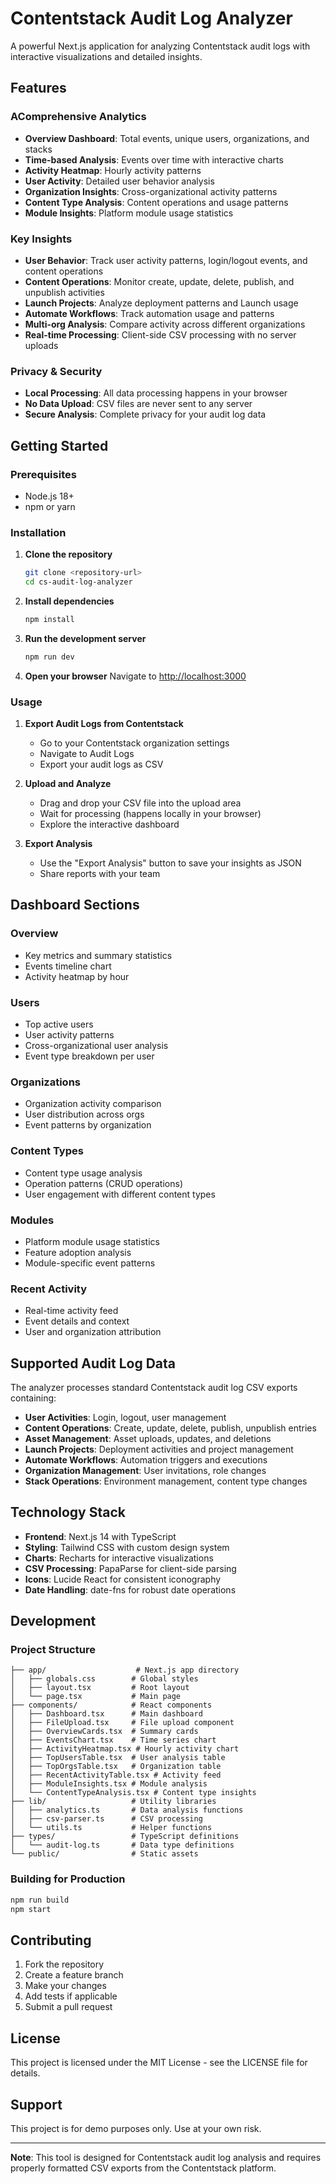 # Contentstack Audit Log Analyzer

A powerful Next.js application for analyzing Contentstack audit logs with interactive visualizations and detailed insights.

## Features

### AComprehensive Analytics
- **Overview Dashboard**: Total events, unique users, organizations, and stacks
- **Time-based Analysis**: Events over time with interactive charts
- **Activity Heatmap**: Hourly activity patterns
- **User Activity**: Detailed user behavior analysis
- **Organization Insights**: Cross-organizational activity patterns
- **Content Type Analysis**: Content operations and usage patterns
- **Module Insights**: Platform module usage statistics

### Key Insights
- **User Behavior**: Track user activity patterns, login/logout events, and content operations
- **Content Operations**: Monitor create, update, delete, publish, and unpublish activities
- **Launch Projects**: Analyze deployment patterns and Launch usage
- **Automate Workflows**: Track automation usage and patterns
- **Multi-org Analysis**: Compare activity across different organizations
- **Real-time Processing**: Client-side CSV processing with no server uploads

### Privacy & Security
- **Local Processing**: All data processing happens in your browser
- **No Data Upload**: CSV files are never sent to any server
- **Secure Analysis**: Complete privacy for your audit log data

## Getting Started

### Prerequisites
- Node.js 18+ 
- npm or yarn

### Installation

1. **Clone the repository**
   ```bash
   git clone <repository-url>
   cd cs-audit-log-analyzer
   ```

2. **Install dependencies**
   ```bash
   npm install
   ```

3. **Run the development server**
   ```bash
   npm run dev
   ```

4. **Open your browser**
   Navigate to [http://localhost:3000](http://localhost:3000)

### Usage

1. **Export Audit Logs from Contentstack**
   - Go to your Contentstack organization settings
   - Navigate to Audit Logs
   - Export your audit logs as CSV

2. **Upload and Analyze**
   - Drag and drop your CSV file into the upload area
   - Wait for processing (happens locally in your browser)
   - Explore the interactive dashboard

3. **Export Analysis**
   - Use the "Export Analysis" button to save your insights as JSON
   - Share reports with your team

## Dashboard Sections

### Overview
- Key metrics and summary statistics
- Events timeline chart
- Activity heatmap by hour

### Users
- Top active users
- User activity patterns
- Cross-organizational user analysis
- Event type breakdown per user

### Organizations
- Organization activity comparison
- User distribution across orgs
- Event patterns by organization

### Content Types
- Content type usage analysis
- Operation patterns (CRUD operations)
- User engagement with different content types

### Modules
- Platform module usage statistics
- Feature adoption analysis
- Module-specific event patterns

### Recent Activity
- Real-time activity feed
- Event details and context
- User and organization attribution

## Supported Audit Log Data

The analyzer processes standard Contentstack audit log CSV exports containing:

- **User Activities**: Login, logout, user management
- **Content Operations**: Create, update, delete, publish, unpublish entries
- **Asset Management**: Asset uploads, updates, and deletions
- **Launch Projects**: Deployment activities and project management
- **Automate Workflows**: Automation triggers and executions
- **Organization Management**: User invitations, role changes
- **Stack Operations**: Environment management, content type changes

## Technology Stack

- **Frontend**: Next.js 14 with TypeScript
- **Styling**: Tailwind CSS with custom design system
- **Charts**: Recharts for interactive visualizations
- **CSV Processing**: PapaParse for client-side parsing
- **Icons**: Lucide React for consistent iconography
- **Date Handling**: date-fns for robust date operations

## Development

### Project Structure
```
├── app/                    # Next.js app directory
│   ├── globals.css        # Global styles
│   ├── layout.tsx         # Root layout
│   └── page.tsx           # Main page
├── components/            # React components
│   ├── Dashboard.tsx      # Main dashboard
│   ├── FileUpload.tsx     # File upload component
│   ├── OverviewCards.tsx  # Summary cards
│   ├── EventsChart.tsx    # Time series chart
│   ├── ActivityHeatmap.tsx # Hourly activity chart
│   ├── TopUsersTable.tsx  # User analysis table
│   ├── TopOrgsTable.tsx   # Organization table
│   ├── RecentActivityTable.tsx # Activity feed
│   ├── ModuleInsights.tsx # Module analysis
│   └── ContentTypeAnalysis.tsx # Content type insights
├── lib/                   # Utility libraries
│   ├── analytics.ts       # Data analysis functions
│   ├── csv-parser.ts      # CSV processing
│   └── utils.ts           # Helper functions
├── types/                 # TypeScript definitions
│   └── audit-log.ts       # Data type definitions
└── public/                # Static assets
```

### Building for Production

```bash
npm run build
npm start
```

## Contributing

1. Fork the repository
2. Create a feature branch
3. Make your changes
4. Add tests if applicable
5. Submit a pull request

## License

This project is licensed under the MIT License - see the LICENSE file for details.

## Support

This project is for demo purposes only. Use at your own risk.

---

**Note**: This tool is designed for Contentstack audit log analysis and requires properly formatted CSV exports from the Contentstack platform.
